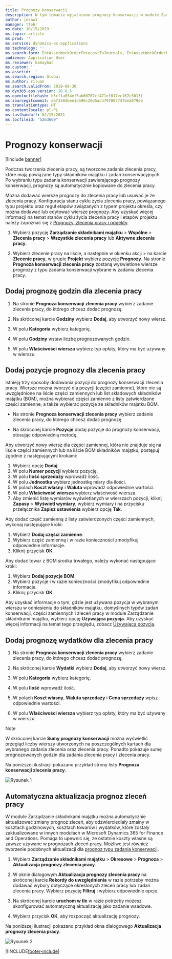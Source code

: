 ```yaml
---
title: Prognozy konserwacji
description: W tym temacie wyjaśniono prognozy konserwacji w module Zarządzanie składnikami majątku.
author: josaw1
manager: tfehr
ms.date: 10/15/2019
ms.topic: article
ms.prod: ''
ms.service: dynamics-ax-applications
ms.technology: ''
ms.search.form: EntAssetWorkOrderForecastToJournals, EntAssetWorkOrderForecast
audience: Application User
ms.reviewer: kamaybac
ms.custom: ''
ms.assetid: ''
ms.search.region: Global
ms.author: riluan
ms.search.validFrom: 2019-09-30
ms.dyn365.ops.version: 10.0.5
ms.openlocfilehash: b5cf1a634ef5ab60707cf471ef017ec167e3013f
ms.sourcegitcommit: eaf330dbee1db96c20d5ac479f007747bea079eb
ms.translationtype: HT
ms.contentlocale: pl-PL
ms.lasthandoff: 02/15/2021
ms.locfileid: "5263669"
---
```

# <a name="maintenance-forecasts"></a>Prognozy konserwacji

[!include [banner](../../includes/banner.md)]



Podczas tworzenia zlecenia pracy, są tworzone zadania zlecenia pracy, które mają powiązane typy składników majątku i zadań konserwacyjnych. Po wybraniu typu zadania konserwacji zawierającego prognozy konserwacji, prognozy są automatycznie kopiowane do zlecenia pracy.

Można dodawać wiersze prognozy do zlecenia pracy lub usuwać je ze zlecenia pracy. Konfiguracja stanu cyklu życia zlecenia pracy, powiązanego typu projektu oraz reguł etapów związanych z typem projektu określa, czy można dodawać lub edytować wiersze prognozy. Aby uzyskać więcej informacji na temat stanów cyklu życia zlecenia pracy i etapów projektu należy zapoznać się z [Prognozy, zlecenia pracy i projekty](../integration-to-project-management-and-accounting/forecasts-work-orders-and-projects.md).

1. Wybierz pozycję **Zarządzanie składnikami majątku** > **Wspólne** > **Zlecenia pracy** > **Wszystkie zlecenia pracy** lub **Aktywne zlecenia pracy**.

2. Wybierz zlecenie pracy na liście, a następnie w okienku akcji > na karcie **Zlecenie pracy**, w grupie **Projekt** wybierz pozycję **Prognozy**. Na stronie **Prognoza konserwacji zlecenia pracy** zostaną wyświetlone wiersze prognozy z typu zadania konserwacji wybrane w zadaniu zlecenia pracy.


## <a name="add-an-hours-forecast-to-a-work-order"></a>Dodaj prognozę godzin dla zlecenia pracy

1. Na stronie **Prognoza konserwacji zlecenia pracy** wybierz zadanie zlecenia pracy, do którego chcesz dodać prognozę.

2. Na skróconej karcie **Godziny** wybierz **Dodaj**, aby utworzyć nowy wiersz.

3. W polu **Kategoria** wybierz kategorię.

4. W polu **Godziny** wstaw liczbę prognozowanych godzin.

5. W polu **Właściwości wiersza** wybierz typ opłaty, który ma być używany w wierszu.


## <a name="add-an-items-forecast-to-a-work-order"></a>Dodaj pozycje prognozy dla zlecenia pracy

Istnieją trzy sposoby dodawania pozycji do prognozy konserwacji zlecenia pracy. Wiersze można tworzyć dla pozycji (części zamienne), które nie są uwzględnione na liście części zamiennych lub list składowych składników majątku (BOM), można wybierać części zamienne z listy zatwierdzone części zamienne, a także wybierać pozycje ze składników majatku BOM.

- Na stronie **Prognoza konserwacji zlecenia pracy** wybierz zadanie zlecenia pracy, do którego chcesz dodać prognozę.

- Na skróconej karcie **Pozycje** dodaj pozycje do prognozy konserwacji, stosując odpowiednią metodę.

Aby utworzyć nowy wiersz dla części zamiennej, która nie znajduje się na liście części zamiennych lub na liście BOM składników majątku, postępuj zgodnie z następującymi krokami:

1. Wybierz opcję **Dodaj**.
2. W polu **Numer pozycji** wybierz pozycję.
3. W polu **Ilość sprzedaży** wprowadź ilość.
4. W polu **Jednostka** wybierz jednostkę miary dla ilości.
5. W polach **Koszt własny** i **Waluta** wprowadź odpowiednie wartości.
6. W polu **Właściwość wiersza** wybierz właściwość wiersza.
7. Aby zmienić listę wymiarów wyświetlanych w wierszach pozycji, kliknij **Zapasy** > **Wyświetl wymiary**, wybierz wymiary i na przycisku przełącznika **Zapisz ustawienia** wybierz opcję **Tak**.

Aby dodać część zamienną z listy zatwierdzonych części zamiennych, wykonaj następujące kroki:

1. Wybierz **Dodaj części zamienne**.
2. Wybierz część zamienną i w razie konieczności zmodyfikuj odpowiednie informacje.
3. Kliknij przycisk **OK**.

Aby dodać towar z BOM środka trwałego, należy wykonać następujące kroki:

1. Wybierz **Dodaj pozycje BOM**.
2. Wybierz pozycje i w razie konieczności zmodyfikuj odpowiednie informacje.
3. Kliknij przycisk **OK**.

Aby uzyskać informacje o tym, gdzie jest używana pozycja w wybranym wierszu w odniesieniu do składników majątku, domyślnych typów zadań konserwacji, części zamiennych i zleceń pracy w module Zarządzanie składnikami majątku, wybierz opcję **Używająca pozycja**. Aby uzyskać więcej informacji na temat tego przeglądu, zobacz [Używająca pozycja](../controlling-and-reporting/item-where-used.md).


## <a name="add-an-expense-forecast-to-a-work-order"></a>Dodaj prognozę wydatków dla zlecenia pracy

1. Na stronie **Prognoza konserwacji zlecenia pracy** wybierz zadanie zlecenia pracy, do którego chcesz dodać prognozę.

2. Na skróconej karcie **Wydatki** wybierz **Dodaj**, aby utworzyć nowy wiersz.

3. W polu **Kategoria** wybierz kategorię.

4. W polu **Ilość** wprowadź ilość.

5. W polach **Koszt własny**, **Waluta sprzedaży** i **Cena sprzedaży** wpisz odpowiednie wartości.

6. W polu **Właściwości wiersza** wybierz typ opłaty, który ma być używany w wierszu.

>[!NOTE]
>W skróconej karcie **Sumy prognozy konserwacji** można wyświetlić przegląd liczby wierszy utworzonych na poszczególnych kartach dla wybranego zadania zlecenia oraz zlecenia pracy. Ponadto pokazuje sumę prognozowanych godzin dla zadania zlecenia pracy i zlecenia pracy.

Na poniższej ilustracji pokazano przykład strony listy **Prognoza konserwacji zlecenia pracy**.

![Rysunek 1](media/06-work-orders.png)


## <a name="automatic-update-of-work-order-forecasts"></a>Automatyczna aktualizacja prognoz zleceń pracy

W module Zarządzanie składnikami majątku można automatycznie aktualizować zmiany prognoz zleceń, aby odzwierciedlały zmainy w kosztach godzinowych, kosztach towarów i wydatków, które zostały zaktualizowane w innych modułach w Microsoft Dynamics 365 for Finance and Operations. Pomaga to upewnić się, że ostatnie koszty własne są zawsze używane w prognozach zleceń pracy. Możliwe jest również tworzenie podobnych aktualizacji dla [prognoz typu zadania konserwacji](../setup-for-work-orders/job-groups-and-job-types-variants-trades-and-checklists.md).

1. Wybierz **Zarządzanie składnikami majątku** > **Okresowe** > **Prognoza** > **Aktualizacja prognozy zlecenia pracy**.

2. W oknie dialogowym **Aktualizacja prognozy zlecenia pracy** na skróconej karcie **Rekordy do uwzględnienia** w razie potrzeby można dodawać wybory dotyczące określonych zleceń pracy lub zadań zlecenia pracy. Wybierz pozycję **Filtruj** i wybierz odpowiednie opcje.

3. Na skróconej karcie **uruchom w tle** w razie potrzeby możesz skonfigurować automatyczną aktualizację jako zadanie wsadowe.

4. Wybierz przycisk **OK**, aby rozpocząć aktualizację prognozy.


Na poniższej ilustracji pokazano przykład okna dialogowego **Aktualizacja prognozy zlecenia pracy**.

![Rysunek 2](media/07-work-orders.png)


[!INCLUDE[footer-include](../../../includes/footer-banner.md)]